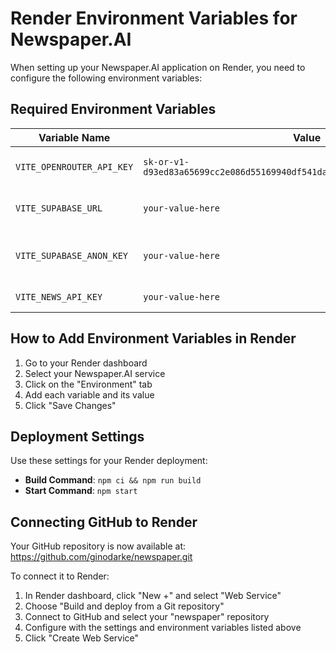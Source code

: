 # Render Environment Variables for Newspaper.AI

When setting up your Newspaper.AI application on Render, you need to configure the following environment variables:

## Required Environment Variables

| Variable Name | Value | Description |
|---------------|-------|-------------|
| `VITE_OPENROUTER_API_KEY` | `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` | Your OpenRouter API key |
| `VITE_SUPABASE_URL` | `your-value-here` | URL for your Supabase instance |
| `VITE_SUPABASE_ANON_KEY` | `your-value-here` | Anonymous key for Supabase authentication |
| `VITE_NEWS_API_KEY` | `your-value-here` | API key for news service |

## How to Add Environment Variables in Render

1. Go to your Render dashboard
2. Select your Newspaper.AI service
3. Click on the "Environment" tab
4. Add each variable and its value
5. Click "Save Changes"

## Deployment Settings

Use these settings for your Render deployment:

- **Build Command**: `npm ci && npm run build`
- **Start Command**: `npm start`

## Connecting GitHub to Render

Your GitHub repository is now available at: https://github.com/ginodarke/newspaper.git

To connect it to Render:

1. In Render dashboard, click "New +" and select "Web Service"
2. Choose "Build and deploy from a Git repository"
3. Connect to GitHub and select your "newspaper" repository
4. Configure with the settings and environment variables listed above
5. Click "Create Web Service" 